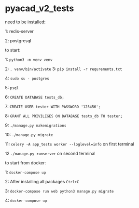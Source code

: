 # pyacad_v2_tests

need to be installed:

1: redis-server

2: postgresql

to start:

1: `python3 -m venv venv`

2: `. venv/bin/activate`
3: `pip install -r requrements.txt`

4: `sudo su - postgres`

5: `psql`

6: `CREATE DATABASE tests_db;`

7: `CREATE USER tester WITH PASSWORD '123456';`

8: `GRANT ALL PRIVILEGES ON DATABASE tests_db TO tester;`

9: `./manage.py makemigrations`

10: `./manage.py migrate`

11: `celery -A app_tests worker --loglevel=info` on first terminal

12 `./manage.py runserver` on second terminal

to start from docker:

1: `docker-compose up`

2: After installing all packages `Ctrl+C`

3:  `docker-compose run web python3 manage.py migrate`

4: `docker-compose up` 